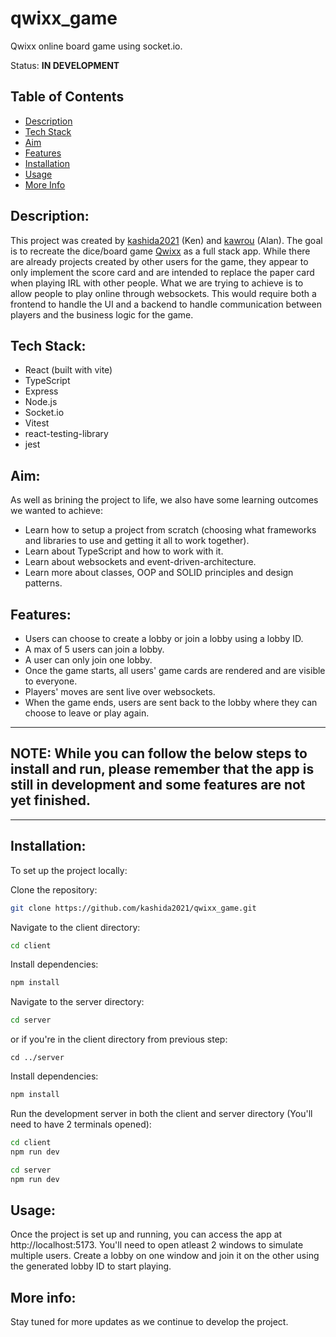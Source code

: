# qwixx_game
Qwixx online board game using socket.io.

Status: **IN DEVELOPMENT**

## Table of Contents
- [Description](#description)
- [Tech Stack](#tech-stack)
- [Aim](#aim)
- [Features](#features)
- [Installation](#installation)
- [Usage](#usage)
- [More Info](#more-info)

## Description:

This project was created by [kashida2021](https://github.com/kashida2021) (Ken)  and [kawrou](https://github.com/kawrou) (Alan). 
The goal is to recreate the dice/board game [Qwixx](https://boardgamegeek.com/boardgame/131260/qwixx) as a full stack app. 
While there are already projects created by other users for the game, they appear to only implement the score card and are intended to replace the paper card when playing IRL with other people. 
What we are trying to achieve is to allow people to play online through websockets. This would require both a frontend to handle the UI and a backend to handle communication between players and the business logic for the game. 

## Tech Stack:
- React (built with vite)
- TypeScript
- Express
- Node.js
- Socket.io
- Vitest
- react-testing-library
- jest

## Aim:
As well as brining the project to life, we also have some learning outcomes we wanted to achieve:

- Learn how to setup a project from scratch (choosing what frameworks and libraries to use and getting it all to work together).
- Learn about TypeScript and how to work with it.
- Learn about websockets and event-driven-architecture.
- Learn more about classes, OOP and SOLID principles and design patterns. 

## Features:
- Users can choose to create a lobby or join a lobby using a lobby ID. 
- A max of 5 users can join a lobby.
- A user can only join one lobby.
- Once the game starts, all users' game cards are rendered and are visible to everyone. 
- Players' moves are sent live over websockets.
- When the game ends, users are sent back to the lobby where they can choose to leave or play again. 

---
## NOTE: While you can follow the below steps to install and run, please remember that the app is still in development and some features are not yet finished. 
---

## Installation:
To set up the project locally:

Clone the repository:
```bash
git clone https://github.com/kashida2021/qwixx_game.git
```
Navigate to the client directory:
```bash
cd client
```
Install dependencies:
```bash
npm install
```

Navigate to the server directory:
```bash
cd server
```
or if you're in the client directory from previous step:
```
cd ../server
```

Install dependencies:
```bash
npm install
```

Run the development server in both the client and server directory (You'll need to have 2 terminals opened):
```bash
cd client
npm run dev

cd server
npm run dev
```

## Usage:
Once the project is set up and running, you can access the app at http://localhost:5173. 
You'll need to open atleast 2 windows to simulate multiple users. 
Create a lobby on one window and join it on the other using the generated lobby ID to start playing.

## More info:
Stay tuned for more updates as we continue to develop the project.
